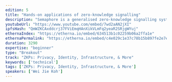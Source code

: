 ```yaml
---
edition: 5
title: "Hands-on applications of zero-knowledge signalling"
description: "Semaphore is a generalised zero-knowledge signalling system which can be deployed to fulfil various privacy use cases, such as a mixer and anonymous whistleblowing. This  hands-on workshop will guide participants through a high-level explanation of how Semaphore and zero-knowledge proofs work, and guide them through an anonymous chat app integrated with POAP tokens which can generate and verify said proofs. No programming or zk-SNARK knowledge is needed."
youtubeUrl: "https://www.youtube.com/embed/7wd2aAN2jXI"
ipfsHash: "QmWZKCAxddcrj37FViEmqHAnXikVLmFq2yeaR2SRjgWYuj"
ethernaIndex: "https://etherna.io/embed/634513b1c02259b06a2ffa1e"
ethernaPermalink: "https://etherna.io/embed/c4e029c1e37c78b15b897fe2e7eebef35950d9c55c4b99a9e318530ce43eea25"
duration: 3290
expertise: "beginner"
type: "Breakout"
track: "ZKPs: Privacy, Identity, Infrastructure, & More"
keywords: ['technical']
tags: ['ZKPs: Privacy, Identity, Infrastructure, & More']
speakers: ['Wei Jie Koh']
---
```

